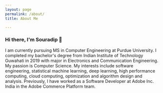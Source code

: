 ```yaml
---
layout: page
permalink: /about/
title: About Me

---
```


### Hi there, I'm Souradip 👋

I am currently pursuing MS in Computer Engineering at Purdue University. I completed my bachelor's degree from Indian Institute of Technology Guwahati in 2019 with major in Electronics and Communication Engineering. My passion is Computer Science. My interests include software engineering, statistical machine learning, deep learning, high performance computing, cloud computing, optimization and algorithm design and analysis. Previously, I have worked as a Software Developer at Adobe Inc. India in the Adobe Commerce Platform team.

